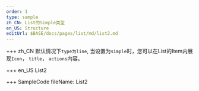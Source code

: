 ```yaml
--- 
order: 1
type: sample
zh_CN: List的Simple类型
en_US: Structure
editUrl: $BASE/docs/pages/list/md/list2.md
---
```


+++ zh_CN
默认情况下<Code>type为line</Code>, 当设置为<Code>simple</Code>时，您可以在List的Item内展现<Code>Icon</Code>， <Code>title</Code>， <Code>actions</Code>内容。

+++ en_US
List2

+++ SampleCode
fileName: List2
